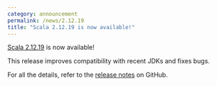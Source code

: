 ```yaml
---
category: announcement
permalink: /news/2.12.19
title: "Scala 2.12.19 is now available!"
---
```

[Scala 2.12.19](https://github.com/scala/scala/releases/tag/v2.12.19) is now available!

This release
improves compatibility with recent JDKs
and fixes bugs.

For all the details, refer to the [release notes](https://github.com/scala/scala/releases/tag/v2.12.19) on GitHub.
